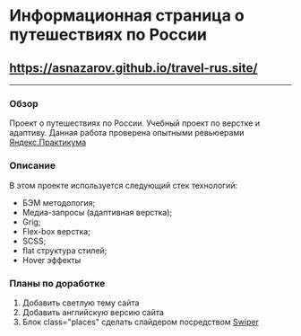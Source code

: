 # Информационная страница о путешествиях по России
##  https://asnazarov.github.io/travel-rus.site/
---
### Обзор
Проект о путешествиях по России. Учебный проект по верстке и адаптиву. Данная работа проверена опытными ревьюерами [Яндекс.Практикума](https://praktikum.yandex.ru/web/)

### Описание
В этом проекте используется следующий стек технологий:
* БЭМ методология;
* Медиа-запросы (адаптивная верстка);
* Grig;
* Flex-box верстка;
* SCSS;
* flat структура стилей;
* Hover эффекты

### Планы по доработке
1. Добавить светлую тему сайта
2. Добавить английскую версию сайта
3. Блок class="places" сделать слайдером посредством [Swiper](https://swiperjs.com/) 




